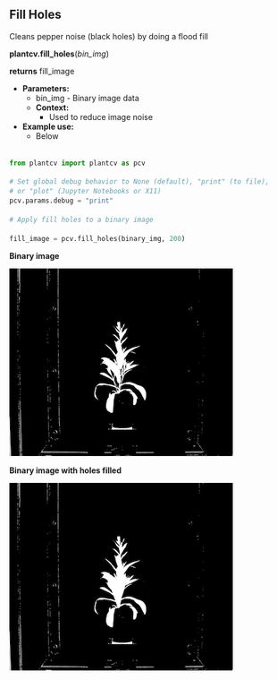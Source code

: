 ## Fill Holes

Cleans pepper noise (black holes) by doing a flood fill 

**plantcv.fill_holes**(*bin_img*)

**returns** fill_image

- **Parameters:**
    - bin_img - Binary image data
  - **Context:**
    - Used to reduce image noise
- **Example use:**
    - Below

```python

from plantcv import plantcv as pcv

# Set global debug behavior to None (default), "print" (to file), 
# or "plot" (Jupyter Notebooks or X11)
pcv.params.debug = "print"

# Apply fill holes to a binary image 

fill_image = pcv.fill_holes(binary_img, 200)

```

**Binary image**

![Screenshot](img/documentation_images/fill_holes/fill_holes_mask.jpg)

**Binary image with holes filled**

![Screenshot](img/documentation_images/fill_holes/filled_holes.jpg)
